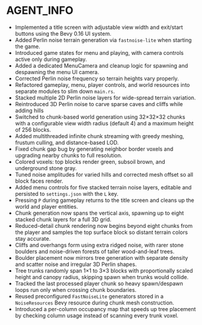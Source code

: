 # AGENT_INFO

- Implemented a title screen with adjustable view width and exit/start buttons using the Bevy 0.16 UI system.
- Added Perlin noise terrain generation via `fastnoise-lite` when starting the game.
- Introduced game states for menu and playing, with camera controls active only during gameplay.
- Added a dedicated MenuCamera and cleanup logic for spawning and despawning the menu UI camera.
- Corrected Perlin noise frequency so terrain heights vary properly.
- Refactored gameplay, menu, player controls, and world resources into separate modules to slim down `main.rs`.
- Stacked multiple 2D Perlin noise layers for wide-spread terrain variation.
- Reintroduced 3D Perlin noise to carve sparse caves and cliffs while adding hills
- Switched to chunk-based world generation using 32×32×32 chunks with a configurable view width radius (default 4) and a maximum height of 256 blocks.
- Added multithreaded infinite chunk streaming with greedy meshing, frustum culling, and distance-based LOD.
- Fixed chunk gap bug by generating neighbor border voxels and upgrading nearby chunks to full resolution.
- Colored voxels: top blocks render green, subsoil brown, and underground stone gray.
- Tuned noise amplitudes for varied hills and corrected mesh offset so all block faces render.
- Added menu controls for five stacked terrain noise layers, editable and persisted to `settings.json` with the `L` key.
- Pressing `P` during gameplay returns to the title screen and cleans up the world and player entities.
- Chunk generation now spans the vertical axis, spawning up to eight stacked chunk layers for a full 3D grid.
- Reduced-detail chunk rendering now begins beyond eight chunks from the player and samples the top surface block so distant terrain colors stay accurate.
- Cliffs and overhangs form using extra ridged noise, with rarer stone boulders and noise-driven forests of taller wood-and-leaf trees.
 - Boulder placement now mirrors tree generation with separate density and scatter noise and irregular 3D Perlin shapes.
 - Tree trunks randomly span 1×1 to 3×3 blocks with proportionally scaled height and canopy radius, skipping spawn when trunks would collide.
- Tracked the last processed player chunk so heavy spawn/despawn loops run only when crossing chunk boundaries.
- Reused preconfigured `FastNoiseLite` generators stored in a `NoiseResources` Bevy resource during chunk mesh construction.
- Introduced a per-column occupancy map that speeds up tree placement by checking column usage instead of scanning every trunk voxel.
